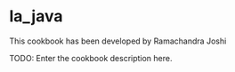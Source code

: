 # la_java

This cookbook has been developed by Ramachandra Joshi

TODO: Enter the cookbook description here.

